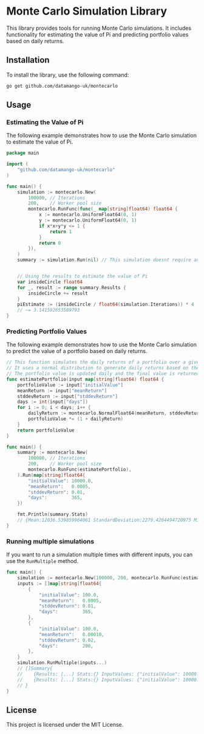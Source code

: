 # Monte Carlo Simulation Library

This library provides tools for running Monte Carlo simulations. It includes functionality for estimating the value of Pi and predicting portfolio values based on daily returns.

## Installation

To install the library, use the following command:

```sh
go get github.com/datamango-uk/montecarlo
```

## Usage

### Estimating the Value of Pi

The following example demonstrates how to use the Monte Carlo simulation to estimate the value of Pi.

```go
package main

import (
    "github.com/datamango-uk/montecarlo"
)

func main() {
    simulation := montecarlo.New(
        100000, // Iterations
        200,    // Worker pool size
        montecarlo.RunFunc(func(_ map[string]float64) float64 {
            x := montecarlo.UniformFloat64(0, 1)
            y := montecarlo.UniformFloat64(0, 1)
            if x*x+y*y <= 1 {
                return 1
            }
            return 0
        }),
    )
    summary := simulation.Run(nil) // This simulation doesnt require any inputs, so we pass nil


    // Using the results to estimate the value of Pi
    var insideCircle float64
    for _, result := range summary.Results {
        insideCircle += result
    }
    piEstimate := (insideCircle / float64(simulation.Iterations)) * 4
    // ~= 3.141592653589793
}
```

### Predicting Portfolio Values

The following example demonstrates how to use the Monte Carlo simulation to predict the value of a portfolio based on daily returns.

```go
// This function simulates the daily returns of a portfolio over a given number of days.
// It uses a normal distribution to generate daily returns based on the mean and standard deviation provided.
// The portfolio value is updated daily and the final value is returned.
func estimatePortfolio(input map[string]float64) float64 {
    portfolioValue := input["initialValue"]
    meanReturn := input["meanReturn"]
    stddevReturn := input["stddevReturn"]
    days := int(input["days"])
    for i := 0; i < days; i++ {
        dailyReturn := montecarlo.NormalFloat64(meanReturn, stddevReturn)
        portfolioValue *= (1 + dailyReturn)
    }
    return portfolioValue
}

func main() {
    summary := montecarlo.New(
        100000, // Iterations
        200,    // Worker pool size
        montecarlo.RunFunc(estimatePortfolio),
    ).Run(map[string]float64{
        "initialValue": 10000.0,
        "meanReturn":   0.0005,
        "stddevReturn": 0.01,
        "days":         365,
    })

    fmt.Println(summary.Stats)
    // {Mean:12036.539859964061 StandardDeviation:2279.4204494720975 Min:6481.218067148653 Max:23742.014047666456}
}
```

### Running multiple simulations

If you want to run a simulation multiple times with different inputs, you can use the `RunMultiple` method.

```go
func main() {
    simulation := montecarlo.New(100000, 200, montecarlo.RunFunc(estimatePortfolio))
    inputs := []map[string]float64{
        {
            "initialValue": 100.0,
            "meanReturn":   0.0005,
            "stddevReturn": 0.01,
            "days":         365,
        },
        {
            "initialValue": 100.0,
            "meanReturn":   0.00010,
            "stddevReturn": 0.02,
            "days":         200,
        },
    }
    simulation.RunMultiple(inputs...)
    // []Summary{
    //    {Results: [...] Stats:{} InputValues: {"initialValue": 10000.0, "meanReturn": 0.0005, "stddevReturn": 0.01, "days": 365}},
    //    {Results: [...] Stats:{} InputValues: {"initialValue": 10000.0, "meanReturn": 0.00010, "stddevReturn": 0.02, "days": 200}},
    // }
}
```

## License

This project is licensed under the MIT License.